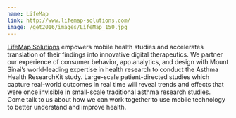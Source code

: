 ```yaml
---
name: LifeMap
link: http://www.lifemap-solutions.com/
image: /get2016/images/LifeMap_150.jpg
---
```


[LifeMap Solutions](http://www.lifemap-solutions.com/) empowers mobile health studies and accelerates translation of their findings into innovative digital therapeutics. We partner our experience of consumer behavior, app analytics, and design with Mount Sinai’s world-leading expertise in health research to conduct the Asthma Health ResearchKit study. Large-scale patient-directed studies which capture real-world outcomes in real time will reveal trends and effects that were once invisible in small-scale traditional asthma research studies. Come talk to us about how we can work together to use mobile technology to better understand and improve health.
